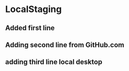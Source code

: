 
# LocalStaging
## Added first line
## Adding second line from GitHub.com
## adding third line local desktop

